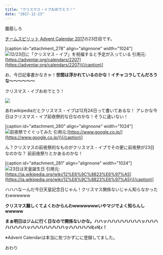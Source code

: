 ```yaml
---
title: "クリスマス・イブおめでとう！"
date: "2017-12-23"
---
```


腹筋しろ

[チームスピリット Advent Calendar 2017](https://adventar.org/calendars/2207)の23日目です。

\[caption id="attachment\_278" align="alignnone" width="1024"\]![12/23日に「クリスマス・イブ」を祝福すると予定が入っている](https://abroller.tech/wp-content/uploads/2017/12/50a2d0b4e905cc688f9ceedc6c3b178b-1024x403.png) 引用元:[https://adventar.org/calendars/2207](https://adventar.org/calendars/2207)\[/caption\]

お、今日記事書かなきゃ！**世間は浮かれているのかな！イチャコラしてんだろうな〜〜〜〜〜〜**

クリスマス・イブおめでとう！

![](https://abroller.tech/wp-content/uploads/2017/12/5b37b137551947513d7ac77e32aab289.png)

あれwikipediaだとクリスマス・イブは12月24日って書いてあるな！ アレかな今日はクリスマス・イブ前夜祭的な日なのかな！そうに違いない！

\[caption id="attachment\_280" align="alignnone" width="1024"\]![前夜祭でぐぐってみた](https://abroller.tech/wp-content/uploads/2017/12/bda3c0e9b8c2200bea5a918b46c5455a-1024x512.png) 引用元:[https://www.google.co.jp/](https://www.google.co.jp/)\[/caption\]

ん？クリスマスの前夜祭的なものがクリスマス・イブでその更に前夜祭が23日なのかな？ 前前夜祭りとかあるのかな！

\[caption id="attachment\_281" align="alignnone" width="1024"\]![23日は天皇誕生日](https://abroller.tech/wp-content/uploads/2017/12/0bf471ff97e3dfef63c7272d37e531a8-1024x385.png) 引用元:[https://ja.wikipedia.org/wiki/12%E6%9C%8823%E6%97%A5](https://ja.wikipedia.org/wiki/12%E6%9C%8823%E6%97%A5)\[/caption\]

ハハハなーんだ今日天皇記念日じゃん！クリスマス関係ないじゃん知らなかったわwwwwww

**クリスマス難しくてよくわからんわwwwwwwwいやマジでよく知らんしwwwww**

**まぁ明日はジムに行く日なので関係ないかな。ハハッハハハハハハハハッハハハハハハハハッハハハハハハハハッハハハハハﾊﾋｨﾊﾋｨ！**

※Advent Calendarは本当に気づかずにに登録してました。

おわり
